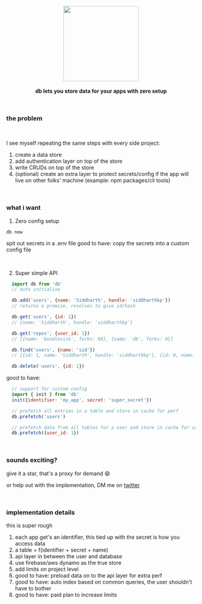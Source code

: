 <p align="center">
  <img src="https://raw.githubusercontent.com/siddharthkp/db/master/art/logo.png" height="200px"/>
  <br><br>
  <b>db lets you store data for your apps with zero setup</b>
  <br>
</p>

&nbsp;

### the problem

&nbsp;

I see myself repeating the same steps with every side project:

1. create a data store
2. add authentication layer on top of the store
3. write CRUDs on top of the store
4. (optional) create an extra layer to protect secrets/config if the app will live on other folks' machine (example: npm packages/cli tools)

&nbsp;

### what i want

1) Zero config setup

```
db new
```

spit out secrets in a .env file
good to have: copy the secrets into a custom config file

&nbsp;

2) Super simple API

```js
  import db from 'db'
  // auto initialise

  db.add('users', {name: 'Siddharth', handle: 'siddharthkp'})
  // returns a promise, resolves to give id/hash

  db.get('users', {id: 1})
  // {name: 'Siddharth', handle: 'siddharthkp'}

  db.get('repos', {user_id: 1})
  // [{name: 'bundlesize', forks: 68}, {name: 'db', forks: 0}]

  db.find('users', {name: 'sid'})
  // [{id: 1, name: 'Siddharth', handle: 'siddharthkp'}, {id: 9, name: 'Sid Vicious', handle: 'vicious'}]

  db.delete('users', {id: 1})
```

good to have:

```js
  // support for custom config
  import { init } from 'db'
  init({identifier: 'my_app', secret: 'super_secret'})

  // prefetch all entries in a table and store in cache for perf
  db.prefetch('users')

  // prefetch data from all tables for a user and store in cache for convenience
  db.prefetch({user_id: 1})
```

&nbsp;

### sounds exciting?

give it a star, that's a proxy for demand :smile:

or help out with the implementation, DM me on [twitter](https://twitter.com/siddharthkp)

&nbsp;

### implementation details

this is super rough

1. each app get's an identifier, this tied up with the secret is how you access data
2. a table = f(identifier + secret + name)
3. api layer in between the user and database
4. use firebase/aws dynamo as the true store
5. add limits on project level
6. good to have: preload data on to the api layer for extra perf
7. good to have: auto index based on common queries, the user shouldn't have to bother
8. good to have: paid plan to increase limits
